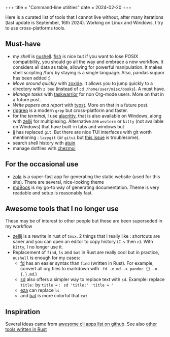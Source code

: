 +++
title = "Command-line utilities"
date = 2024-02-20
+++

Here is a curated list of tools that I cannot live without, after many iterations (last update is September, 16th 2024). Working on Linux and Windows, I try to use cross-platforms tools. 

## Must-have
- my *shell* is [nushell](https://www.nushell.sh/). [fish](https://fishshell.com/docs/current/tutorial.html) is nice but if you want to lose POSIX compatibility, you should go all the way and embrace a new workflow. It considers all data as table, allowing for powerful manipulation. It makes shell scripting /fun/ by staying is a single language. Also, pandas suppor has been added :)
- *Move around quickly* with [zoxide](https://github.com/ajeetdsouza/zoxide). It allows you to jump quickly to a directory with `z boo` (instead of `cd /home/user/misc/books`). A must have.
- *Manage tasks* with [taskwarrior](https://taskwarrior.org/) for non Org-mode users. More on that in a future post.
- *Write papers and report* with [typst](https://typst.app/). More on that in a future post.
- [ripgrep](https://github.com/BurntSushi/ripgrep) is a modern `grep` but cross-platform and faster.
- for the *terminal*, I use [alacritty](https://github.com/alacritty/alacritty), that is also available on Windows, along with [zellij](https://zellij.dev/) for multiplexing. Alternative are `wezterm` or `kitty` (not available on Windows) that have built-in tabs and windows but 
- [jj](https://martinvonz.github.io/jj/latest/) has replaced `git`. But there are nice TUI interfaces with git worth mentioning : `lazygit` (or `gitui` but [this issue](https://github.com/extrawurst/gitui/issues/2158) is troublesome).
- search shell history with [atuin](https://atuin.sh/)
- manage dotfiles with [chezmoi](https://www.chezmoi.io/quick-start/)

## For the occasional use
- [zola](https://www.getzola.org/) is a super-fast app for generating the static website (used for this site). There are several, nice-looking theme
- [mdBook](https://rust-lang.github.io/mdBook/) is my go-to way of generating documentation. Theme is very readable and setup is reasonably fast.

## Awesome tools that I no longer use

These may be of interest to other people but these are been superseded in my workflow
- [zellij](https://zellij.dev/) is a rewrite in rust of `tmux`. 2 things that I really like : shortcuts are saner and you can open an editor to copy history (`C-s` then `e`). With `kitty`, I no longer use it.
- Replacement of `find`, `ls` and `bat` in Rust are really cool but in practice, `nushell` is enough for my cases:
  - [fd](https://github.com/sharkdp/fd) has an easier syntax than `find` (written in Rust). For example, convert all org files to markdown with ` fd -e md -x pandoc {} -o {.}.md`.)
  - [sd](https://github.com/chmln/sd) also offers a simpler way to replace text  with `sd`. Example: replace `title:` by `title =` : ` sd 'title:' 'title = '`
  - [eza](https://github.com/eza-community/eza) can replace `ls`
  - and [bat](sttps://github.com/sharkdp/bat) is more colorful that `cat`

## Inspiration
Several ideas came from [awesome cli apps list on github](https://github.com/agarrharr/awesome-cli-apps?tab=readme-ov-file). See also [other tools written in Rust](https://github.com/sts10/rust-command-line-utilities?tab=readme-ov-file)
